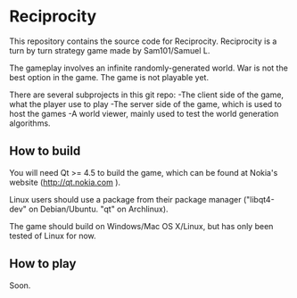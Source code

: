 Reciprocity
=============

This repository contains the source code for Reciprocity. Reciprocity is a turn by turn strategy game made by Sam101/Samuel L.

The gameplay involves an infinite randomly-generated world. War is not the best option in the game. The game is not playable yet.

There are several subprojects in this git repo:
	-The client side of the game, what the player use to play
	-The server side of the game, which is used to host the games
	-A world viewer, mainly used to test the world generation algorithms.

How to build
-------------

You will need Qt >= 4.5 to build the game, which can be found at Nokia's website (http://qt.nokia.com ). 

Linux users should use a package from their package manager ("libqt4-dev" on Debian/Ubuntu. "qt" on Archlinux).


The game should build on Windows/Mac OS X/Linux, but has only been tested of Linux for now.

How to play
------------
Soon.
